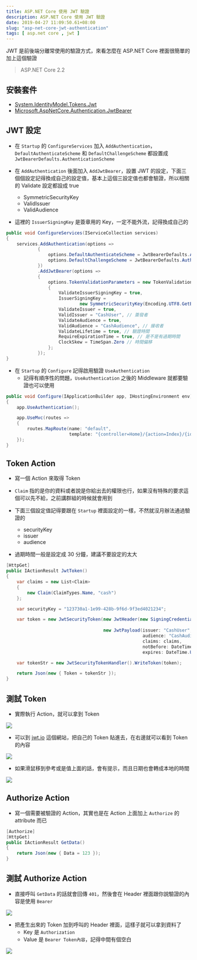 ```yaml
---
title: ASP.NET Core 使用 JWT 驗證 
description: ASP.NET Core 使用 JWT 驗證
date: 2019-04-27 11:09:50.61+08:00
slug: "asp-net-core-jwt-authentication"
tags: [ asp.net core , jwt ]
---
```


JWT 是前後端分離常使用的驗證方式，來看怎麼在 ASP.NET Core 裡面很簡單的加上這個驗證

> ASP.NET Core 2.2

## 安裝套件

- [System.IdentityModel.Tokens.Jwt](https://www.nuget.org/packages/System.IdentityModel.Tokens.Jwt/)
- [Microsoft.AspNetCore.Authentication.JwtBearer](https://www.nuget.org/packages/Microsoft.AspNetCore.Authentication.JwtBearer/)

## JWT 設定

- 在 `Startup` 的 `ConfigureServices` 加入 `AddAuthentication`，`DefaultAuthenticateScheme` 和 `DefaultChallengeScheme` 都設置成 `JwtBearerDefaults.AuthenticationScheme`

- 在 `AddAuthentication` 後面加入 `AddJwtBearer`，設置 JWT 的設定，下面三個個設定記得換成自己的設定值，基本上這個三設定值也都會驗證，所以相關的 Validate 設定都設成 true
	- SymmetricSecurityKey
	- ValidIssuer
	- ValidAudience
- 這裡的 `IssuerSigningKey` 是簽章用的 Key，一定不能外流，記得換成自己的

```csharp
public void ConfigureServices(IServiceCollection services)
{
    services.AddAuthentication(options =>
            {
                options.DefaultAuthenticateScheme = JwtBearerDefaults.AuthenticationScheme;
                options.DefaultChallengeScheme = JwtBearerDefaults.AuthenticationScheme;
            })
            .AddJwtBearer(options =>
            {
                options.TokenValidationParameters = new TokenValidationParameters
                {
                    ValidateIssuerSigningKey = true,
                    IssuerSigningKey =
                            new SymmetricSecurityKey(Encoding.UTF8.GetBytes("123730a1-1e99-428b-9f6d-9f3ed4021234")), // Key
                    ValidateIssuer = true,
                    ValidIssuer = "CashUser", // 簽發者
                    ValidateAudience = true,
                    ValidAudience = "CashAudience", // 接收者
                    ValidateLifetime = true, // 驗證時間
                    RequireExpirationTime = true, // 是不是有過期時間
                    ClockSkew = TimeSpan.Zero // 時間偏移
                };
            });
}

```

- 在 `Startup` 的 `Configure` 記得啟用驗證 `UseAuthentication`
	- 記得有順序性的問題，`UseAuthentication` 之後的 Middleware 就都要驗證也可以使用

```csharp
public void Configure(IApplicationBuilder app, IHostingEnvironment env)
{
    app.UseAuthentication();

    app.UseMvc(routes =>
    {
        routes.MapRoute(name: "default",
                        template: "{controller=Home}/{action=Index}/{id?}");
    });
}
```

## Token Action

- 寫一個 Action 來取得 Token
- `Claim` 指的是你的資料或者說是你給出去的權限也行，如果沒有特殊的要求這個可以先不給，之前講群組的時候就會用到
- 下面三個設定值記得要跟在 `Startup` 裡面設定的一樣，不然就沒月辦法通過驗證的
	- securityKey
	- issuer
	- audience

- 過期時間一般是設定成 30 分鐘，建議不要設定的太大

```csharp
[HttpGet]
public IActionResult JwtToken()
{
    var claims = new List<Claim>
    {
        new Claim(ClaimTypes.Name, "cash")
    };

    var securityKey = "123730a1-1e99-428b-9f6d-9f3ed4021234";

    var token = new JwtSecurityToken(new JwtHeader(new SigningCredentials(new SymmetricSecurityKey(Encoding.UTF8.GetBytes(securityKey)),
                                                                          SecurityAlgorithms.HmacSha256)),
                                     new JwtPayload(issuer: "CashUser",
                                                    audience: "CashAudience",
                                                    claims: claims,
                                                    notBefore: DateTime.UtcNow,
                                                    expires: DateTime.UtcNow.AddMinutes(30)));

    var tokenStr = new JwtSecurityTokenHandler().WriteToken(token);

    return Json(new { Token = tokenStr });
}
```

## 測試 Token

- 實際執行 Action，就可以拿到 Token

![](/images/404.webp)

- 可以到 [jwt.io](https://jwt.io/) 這個網站，把自己的 Token 貼進去，在右邊就可以看到 Token 的內容

![](/images/404.webp)

- 如果滑鼠移到參考或是值上面的話，會有提示，而且日期也會轉成本地的時間

![](/images/404.webp)

## Authorize Action

- 寫一個需要被驗證的 Action，其實也是在 Action 上面加上 `Authorize` 的 attribute 而已

```csharp
[Authorize]
[HttpGet]
public IActionResult GetData()
{
    return Json(new { Data = 123 });
}
```

## 測試 Authorize Action

- 直接呼叫 `GetData` 的話就會回傳 `401`，然後會在 Header 裡面跟你說驗證的內容是使用 `Bearer`

![](/images/404.webp)

- 把產生出來的 Token 加到呼叫的 Header 裡面，這樣子就可以拿到資料了
	- Key 是 `Authorization`
	- Value 是 `Bearer Token內容`，記得中間有個空白

![](/images/404.webp)
